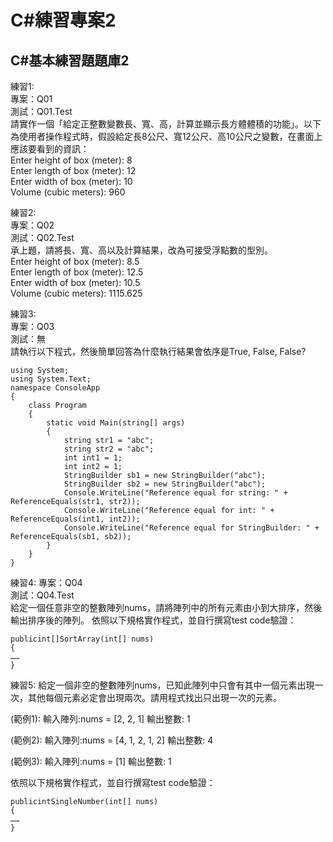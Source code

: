 # C#練習專案2
  
## C#基本練習題題庫2  
  
練習1:  
專案：Q01  
測試：Q01.Test  
請實作一個「給定正整數變數長、寬、高，計算並顯示長方體體積的功能」。以下為使用者操作程式時，假設給定長8公尺、寬12公尺、高10公尺之變數，在畫面上應該要看到的資訊：  
Enter height of box (meter): 8  
Enter length of box (meter): 12  
Enter width of box (meter): 10  
Volume (cubic meters): 960  
  
練習2:  
專案：Q02  
測試：Q02.Test  
承上題，請將長、寬、高以及計算結果，改為可接受浮點數的型別。  
Enter height of box (meter): 8.5  
Enter length of box (meter): 12.5  
Enter width of box (meter): 10.5  
Volume (cubic meters): 1115.625  
  
練習3:  
專案：Q03  
測試：無  
請執行以下程式，然後簡單回答為什麼執行結果會依序是True, False, False?  
```
using System;  
using System.Text;
namespace ConsoleApp
{
	class Program
    {
		static void Main(string[] args)
        {
			string str1 = "abc";
			string str2 = "abc";
			int int1 = 1;
			int int2 = 1;
			StringBuilder sb1 = new StringBuilder("abc");
			StringBuilder sb2 = new StringBuilder("abc");
			Console.WriteLine("Reference equal for string: " + ReferenceEquals(str1, str2));
			Console.WriteLine("Reference equal for int: " + ReferenceEquals(int1, int2));
			Console.WriteLine("Reference equal for StringBuilder: " + ReferenceEquals(sb1, sb2));
        }
    }
}
```

練習4:
專案：Q04  
測試：Q04.Test  
給定一個任意非空的整數陣列nums，請將陣列中的所有元素由小到大排序，然後輸出排序後的陣列。
依照以下規格實作程式，並自行撰寫test code驗證：
```
publicint[]SortArray(int[] nums)
{
……
}
```

練習5:
給定一個非空的整數陣列nums，已知此陣列中只會有其中一個元素出現一次，其他每個元素必定會出現兩次。請用程式找出只出現一次的元素。

(範例1):
輸入陣列:nums = [2, 2, 1]
輸出整數: 1

(範例2):
輸入陣列:nums = [4, 1, 2, 1, 2]
輸出整數: 4

(範例3):
輸入陣列:nums = [1]
輸出整數: 1

依照以下規格實作程式，並自行撰寫test code驗證：
```
publicintSingleNumber(int[] nums)
{
……
}
```